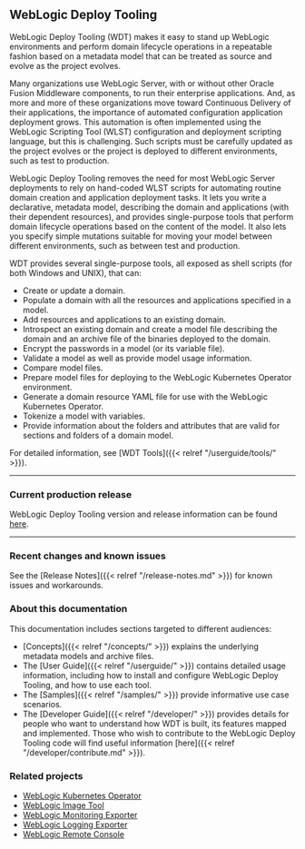 ## WebLogic Deploy Tooling

WebLogic Deploy Tooling (WDT) makes it easy to stand up WebLogic environments and perform
domain lifecycle operations in a repeatable fashion based on a metadata model that
can be treated as source and evolve as the project evolves.

Many organizations use WebLogic Server, with or without other Oracle Fusion Middleware components,
to run their enterprise applications. And, as more and more of these organizations move toward Continuous Delivery
of their applications, the importance of automated configuration application deployment grows. This automation
is often implemented using the WebLogic Scripting Tool (WLST) configuration and deployment scripting language, but this is challenging.
Such scripts must be carefully updated as the project evolves or the project is deployed to different environments,
such as test to production.

WebLogic Deploy Tooling  removes the need for most WebLogic Server deployments to rely on hand-coded WLST
scripts for automating routine domain creation and application deployment tasks. It lets you write a
declarative, metadata model, describing the domain and applications (with their dependent resources),
and provides single-purpose tools that perform domain lifecycle operations based on the content of
the model. It also lets you specify simple mutations suitable for moving your model between
different environments, such as between test and production.


WDT provides several single-purpose tools, all exposed as shell scripts (for both Windows and UNIX), that can:

* Create or update a domain.  
* Populate a domain with all the resources and applications specified in a model.
* Add resources and applications to an existing domain.
* Introspect an existing domain and create a model file describing the domain and an archive file of the binaries deployed to the domain.
* Encrypt the passwords in a model (or its variable file).
* Validate a model as well as provide model usage information.
* Compare model files.
* Prepare model files for deploying to the WebLogic Kubernetes Operator environment.
* Generate a domain resource YAML file for use with the WebLogic Kubernetes Operator.
* Tokenize a model with variables.
* Provide information about the folders and attributes that are valid for sections and folders of a domain model.

For detailed information, see [WDT Tools]({{< relref "/userguide/tools/" >}}).

***
### Current production release

WebLogic Deploy Tooling version and release information can be found [here](https://github.com/oracle/weblogic-deploy-tooling/releases).

***
### Recent changes and known issues

See the [Release Notes]({{< relref "/release-notes.md" >}}) for known issues and workarounds.

### About this documentation

This documentation includes sections targeted to different audiences:

* [Concepts]({{< relref "/concepts/" >}}) explains the underlying metadata models and archive files.
* The [User Guide]({{< relref "/userguide/" >}}) contains detailed usage information, including how to install and configure WebLogic Deploy Tooling, and how to use each tool.
* The [Samples]({{< relref "/samples/" >}}) provide informative use case scenarios.
* The [Developer Guide]({{< relref "/developer/" >}}) provides details for people who
want to understand how WDT is built, its features mapped and implemented. Those who
wish to contribute to the WebLogic Deploy Tooling code will find useful information [here]({{< relref "/developer/contribute.md" >}}).

### Related projects

* [WebLogic Kubernetes Operator](https://oracle.github.io/weblogic-kubernetes-operator/)
* [WebLogic Image Tool](https://oracle.github.io/weblogic-image-tool/)
* [WebLogic Monitoring Exporter](https://github.com/oracle/weblogic-monitoring-exporter)
* [WebLogic Logging Exporter](https://github.com/oracle/weblogic-logging-exporter)
* [WebLogic Remote Console](https://github.com/oracle/weblogic-remote-console)
